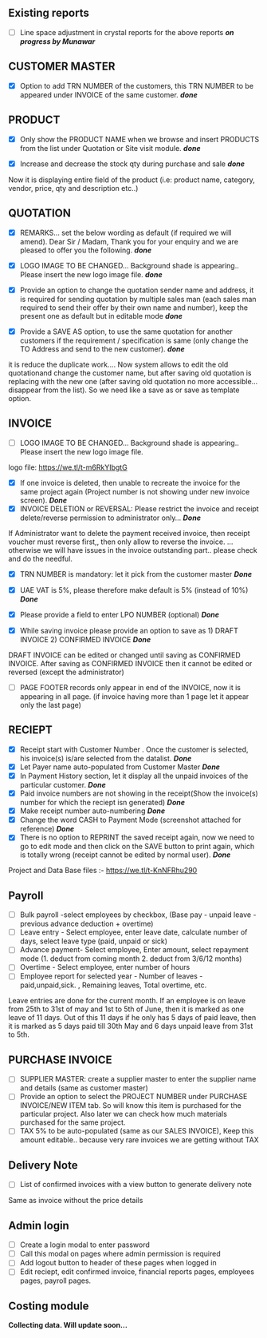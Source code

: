 ## Existing reports
- [ ] Line space adjustment in crystal reports for the above reports ***on progress by Munawar***

## CUSTOMER MASTER
- [x] Option to add TRN NUMBER of the customers, this TRN NUMBER to be appeared under INVOICE of the same customer.  ***done***

## PRODUCT
- [x] Only show the PRODUCT NAME when we browse and insert PRODUCTS from the list under Quotation or Site visit module. ***done***

- [x] Increase and decrease the stock qty during purchase and sale ***done***


Now it is displaying entire field of the product (i.e: product name, category, vendor, price, qty and description etc..)

## QUOTATION
- [x] REMARKS… set the below wording as default (if required we will amend).
      Dear Sir / Madam,
      Thank you for your enquiry and we are pleased to offer you the following. ***done***
      
- [x] LOGO IMAGE TO BE CHANGED… Background shade is appearing.. Please insert the new logo image file.  ***done***


- [x] Provide an option to change the quotation sender name and address, it is required for sending quotation by multiple sales man (each sales man required to send their offer by their own name and number), keep the present one as default but in editable mode ***done***

- [x] Provide a SAVE AS option, to use the same quotation for another customers if the requirement / specification is same (only change the TO Address and send to the new customer). ***done***

it is reduce the duplicate work…. Now system allows to edit the old quotationand change the customer name, but after saving old quotation is replacing with the new one (after saving old quotation no more accessible… disappear from the list). So we need like a save as or save as template option. 

## INVOICE
- [ ] LOGO IMAGE TO BE CHANGED… Background shade is appearing.. Please insert the new logo image file. 

logo file: https://we.tl/t-m6RkYIbgtG

- [x] If one invoice is deleted, then unable to recreate the invoice for the same project again (Project number is not showing under new invoice screen). ***Done***
- [x] INVOICE DELETION or REVERSAL: Please restrict the invoice and receipt delete/reverse permission to administrator only… ***Done***

If Administrator want to delete the payment received invoice, then receipt voucher must reverse first,, then only allow to reverse the invoice. … otherwise we will have issues in the invoice outstanding part.. please check and do the needful. 

- [x] TRN NUMBER is mandatory: let it pick from the customer master  ***Done***
- [x] UAE VAT is 5%, please therefore make default is 5% (instead of 10%)  ***Done***
- [x] Please provide a field to enter LPO NUMBER (optional) ***Done***
- [x] While saving invoice please provide an option to save as 1) DRAFT INVOICE 2) CONFIRMED INVOICE ***Done***


DRAFT INVOICE can be edited or changed until saving as CONFIRMED INVOICE. After saving as CONFIRMED INVOICE then it cannot be edited or reversed (except the administrator)
- [ ] PAGE FOOTER records only appear in end of the INVOICE, now it is appearing in all page. (if invoice having more than 1 page let it appear only the last page)

## RECIEPT
- [x] Receipt start with Customer Number . Once the customer is selected, his invoice(s) is/are selected from the datalist. ***Done*** 
- [x] Let Payer name auto-populated from Customer Master ***Done*** 
- [x] In Payment History section, let it display all the unpaid invoices of the particular customer. ***Done***
- [x] Paid invoice numbers are not showing in the receipt(Show the invoice(s) number for which the reciept isn generated)  ***Done***
- [x] Make receipt number auto-numbering	 ***Done***
- [x] Change the word CASH to Payment Mode  (screenshot attached for reference) ***Done***
- [x] There is no option to REPRINT the saved receipt again, now we need to go to edit mode and then click on the SAVE button to print again, which is totally wrong (receipt cannot be edited by normal user). ***Done***

Project and Data Base files :-  https://we.tl/t-KnNFRhu290

## Payroll
- [ ] Bulk payroll -select employees by checkbox, (Base pay - unpaid leave - previous advance deduction + overtime) 
- [ ] Leave entry - Select employee, enter leave date, calculate number of days, select leave type (paid, unpaid or sick)
- [ ] Advance payment- Select employee, Enter amount, select repayment mode (1. deduct from coming month 2. deduct from 3/6/12 months)
- [ ] Overtime - Select employee, enter number of hours
- [ ] Employee report for selected year - Number of leaves - paid,unpaid,sick. , Remaining leaves, Total overtime, etc.

Leave entries are done for the current month. If an employee is on leave from 25th to 31st of may and 1st to 5th of June, then it is marked as one leave of 11 days. Out of this 11 days if he only has 5 days of paid leave, then it is marked as 5 days paid till 30th May and 6 days unpaid leave from 31st to 5th.

## PURCHASE INVOICE
- [ ] SUPPLIER MASTER: create a supplier master to enter the supplier name and details (same as customer master)
- [ ] Provide an option to select the PROJECT NUMBER under PURCHASE INVOICE/NEW ITEM tab. So will know this item is purchased for the particular project. Also later we can check how much materials purchased for the same project. 
- [ ] TAX 5% to be auto-populated (same as our SALES INVOICE),  Keep this amount editable.. because very rare invoices we are getting without TAX

## Delivery Note
- [ ] List of confirmed invoices with a view button to generate delivery note

Same as invoice without the price details
## Admin login
- [ ] Create a login modal to enter password
- [ ] Call this modal on pages where admin permission is required
- [ ] Add logout button to header of these pages when logged in
- [ ] Edit reciept, edit confirmed invoice, financial reports pages, employees pages, payroll pages.

## Costing module
**Collecting data. Will update soon...**



